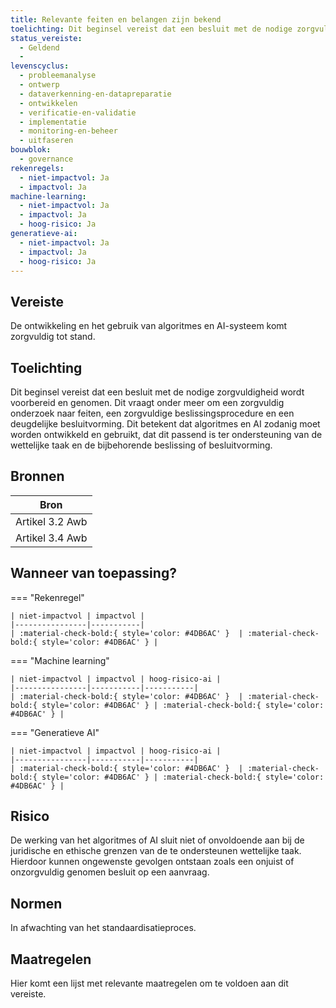 ```yaml
---
title: Relevante feiten en belangen zijn bekend
toelichting: Dit beginsel vereist dat een besluit met de nodige zorgvuldigheid wordt voorbereid en genomen. Dit vraagt onder meer om een zorgvuldig onderzoek naar feiten, een zorgvuldige beslissingsprocedure en een deugdelijke besluitvorming. Dit betekent dat  algoritmes en AI zodanig moet worden ontwikkeld en gebruikt, dat dit passend is ter ondersteuning van de wettelijke taak en de bijbehorende beslissing of besluitvorming.
status_vereiste:
  - Geldend
  -
levenscyclus:
  - probleemanalyse
  - ontwerp
  - dataverkenning-en-datapreparatie
  - ontwikkelen
  - verificatie-en-validatie
  - implementatie
  - monitoring-en-beheer
  - uitfaseren
bouwblok:
  - governance
rekenregels:
  - niet-impactvol: Ja
  - impactvol: Ja
machine-learning:
  - niet-impactvol: Ja
  - impactvol: Ja
  - hoog-risico: Ja
generatieve-ai:
  - niet-impactvol: Ja
  - impactvol: Ja
  - hoog-risico: Ja
---
```


<!-- tags -->

## Vereiste

De ontwikkeling en het gebruik van algoritmes en AI-systeem komt zorgvuldig tot stand.

## Toelichting

Dit beginsel vereist dat een besluit met de nodige zorgvuldigheid wordt voorbereid en genomen.
Dit vraagt onder meer om een zorgvuldig onderzoek naar feiten, een zorgvuldige beslissingsprocedure en een deugdelijke besluitvorming.
Dit betekent dat algoritmes en AI zodanig moet worden ontwikkeld en gebruikt, dat dit passend is ter ondersteuning van de wettelijke taak en de bijbehorende beslissing of besluitvorming.

## Bronnen

| Bron            |
| --------------- |
| Artikel 3.2 Awb |
| Artikel 3.4 Awb |

## Wanneer van toepassing?

=== "Rekenregel"

    | niet-impactvol | impactvol |
    |----------------|-----------|
    | :material-check-bold:{ style='color: #4DB6AC' }  | :material-check-bold:{ style='color: #4DB6AC' } |

=== "Machine learning"

    | niet-impactvol | impactvol | hoog-risico-ai |
    |----------------|-----------|-----------|
    | :material-check-bold:{ style='color: #4DB6AC' }  | :material-check-bold:{ style='color: #4DB6AC' } | :material-check-bold:{ style='color: #4DB6AC' } |

=== "Generatieve AI"

    | niet-impactvol | impactvol | hoog-risico-ai |
    |----------------|-----------|-----------|
    | :material-check-bold:{ style='color: #4DB6AC' }  | :material-check-bold:{ style='color: #4DB6AC' } | :material-check-bold:{ style='color: #4DB6AC' } |

## Risico

De werking van het algoritmes of AI sluit niet of onvoldoende aan bij de juridische en ethische grenzen van de te ondersteunen wettelijke taak.
Hierdoor kunnen ongewenste gevolgen ontstaan zoals een onjuist of onzorgvuldig genomen besluit op een aanvraag.

## Normen

In afwachting van het standaardisatieproces.

## Maatregelen

Hier komt een lijst met relevante maatregelen om te voldoen aan dit vereiste.

